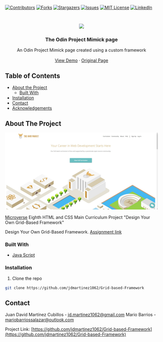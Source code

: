 <!-- PROJECT SHIELDS -->
<!--
*** I'm using markdown "reference style" links for readability.
*** Reference links are enclosed in brackets [ ] instead of parentheses ( ).
*** See the bottom of this document for the declaration of the reference variables
*** for contributors-url, forks-url, etc. This is an optional, concise syntax you may use.
*** https://www.markdownguide.org/basic-syntax/#reference-style-links
-->

[![Contributors][contributors-shield]][contributors-url]
[![Forks][forks-shield]][forks-url]
[![Stargazers][stars-shield]][stars-url]
[![Issues][issues-shield]][issues-url]
[![MIT License][license-shield]][license-url]
[![LinkedIn][linkedin-shield]][linkedin-url]

<!-- PROJECT LOGO -->
<br />
<p align="center">
  <a href="https://github.com/jdmartinez1062/Grid-based-Framework">
    <img src="https://www.theodinproject.com/assets/odin-logo-94557650fea28e24cc04263ece9c08ab5956e0d344faa4d03cdb732e9f9983d4.svg">

  </a>

  <h3 class ="norse" align="center" style="@font-face {font-family: 'Norse'; src: url('/fonts/Norse.otf'); font-family:'Norse'}">The Odin Project Mimick page</h3>

  <p align="center">
    An Odin Project Mimick page created using a custom framework
    <br />
    <br />
    <a href="https://rawcdn.githack.com/jdmartinez1062/Grid-based-Framework/a5d454165a8e756f6235919fe6446ad1b66a6388/index.html">View Demo</a>
    ·
    <a href="https://www.theodinproject.com/">Original Page</a>
    
  </p>
</p>

<!-- TABLE OF CONTENTS -->

## Table of Contents

- [About the Project](#about-the-project)
  - [Built With](#built-with)
- [Installation](#installation)
- [Contact](#contact)
- [Acknowledgements](#acknowledgements)

<!-- ABOUT THE PROJECT -->

## About The Project

[![Product Name Screen Shot][product-screenshot]](https://rawcdn.githack.com/jdmartinez1062/Grid-based-Framework/86278d5883f4d9464dc45b5e785f81a08bcaabe1/index.HTML)

[Microverse](https://www.microverse.org/) Eighth HTML and CSS Main Curriculum Project "Design Your Own Grid-Based Framework"

Design Your Own Grid-Based Framework. [Assignment link](https://www.theodinproject.com/courses/html5-and-css3/lessons/design-your-own-grid-based-framework)


### Built With



- [Java Script](https://www.javascript.com/)



### Installation

1. Clone the repo

```sh
git clone https://github.com/jdmartinez1062/Grid-based-Framework
```


<!-- CONTACT -->

## Contact

Juan David Martínez Cubillos - jd.martinez1062@gmail.com
Mario Barrios - mariobarriossalazar@outlook.com

Project Link: [https://github.com/jdmartinez1062/Grid-based-Framework](https://github.com/jdmartinez1062/Grid-based-Framework)

<!-- ACKNOWLEDGEMENTS -->


<!-- MARKDOWN LINKS & IMAGES -->
<!-- https://www.markdownguide.org/basic-syntax/#reference-style-links -->

[contributors-shield]: https://img.shields.io/github/contributors/jdmartinez1062/Grid-based-Framework.svg?style=flat-square
[contributors-url]: https://github.com/jdmartinez1062/Grid-based-Framework/graphs/contributors
[forks-shield]: https://img.shields.io/github/forks/jdmartinez1062/Grid-based-Framework.svg?style=flat-square
[forks-url]: https://github.com/jdmartinez1062/Grid-based-Framework/network/members
[stars-shield]: https://img.shields.io/github/stars/jdmartinez1062/Grid-based-Framework.svg?style=flat-square
[stars-url]: https://github.com/jdmartinez1062/Grid-based-Framework/stargazers
[issues-shield]: https://img.shields.io/github/issues/jdmartinez1062/Grid-based-Framework.svg?style=flat-square
[issues-url]: https://github.com/jdmartinez1062/Grid-based-Framework/issues
[license-shield]: https://img.shields.io/github/license/jdmartinez1062/Grid-based-Framework.svg?style=flat-square
[license-url]: https://github.com/jdmartinez1062/Grid-based-Framework/blob/master/LICENSE.txt
[linkedin-shield]: https://img.shields.io/badge/-LinkedIn-black.svg?style=flat-square&logo=linkedin&colorB=555
[linkedin-url]: https://linkedin.com/in/othneildrew
[product-screenshot]: finished-screenshot.jpg

